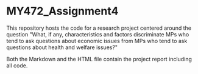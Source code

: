 # MY472_Assignment4

This repository hosts the code for a research project centered around the question "What, if any, characteristics and factors discriminate MPs who tend to ask questions about economic issues from MPs who tend to ask questions about health and welfare issues?"

Both the Markdown and the HTML file contain the project report including all code.
